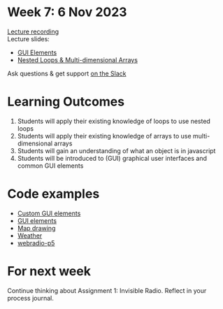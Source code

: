 # Week 7: 6 Nov 2023

[Lecture recording]()  
Lecture slides:

- [GUI Elements](GUI-Elements.pdf)
- [Nested Loops & Multi-dimensional Arrays](<Nested Loops & Multi-dimensional Arrays & Objects & JSON.pdf>)

Ask questions & get support [on the Slack](https://ual-cci.slack.com/)

# Learning Outcomes

1. Students will apply their existing knowledge of loops to use nested loops
1. Students will apply their existing knowledge of arrays to use multi-dimensional arrays
1. Students will gain an understanding of what an object is in javascript
1. Students will be introduced to (GUI) graphical user interfaces and common GUI elements

# Code examples

- [Custom GUI elements](examples/custom-GUI-elements)
- [GUI elements](examples/GUI-elements)
- [Map drawing](examples/map-drawing)
- [Weather](examples/weather)
- [webradio-p5](examples/webradio-p5)

# For next week

Continue thinking about Assignment 1: Invisible Radio.
Reflect in your process journal.
